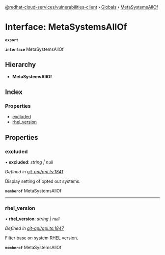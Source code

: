 [@redhat-cloud-services/vulnerabilities-client](../README.md) › [Globals](../globals.md) › [MetaSystemsAllOf](metasystemsallof.md)

# Interface: MetaSystemsAllOf

**`export`** 

**`interface`** MetaSystemsAllOf

## Hierarchy

* **MetaSystemsAllOf**

## Index

### Properties

* [excluded](metasystemsallof.md#excluded)
* [rhel_version](metasystemsallof.md#rhel_version)

## Properties

###  excluded

• **excluded**: *string | null*

*Defined in [git-api/api.ts:1841](https://github.com/RedHatInsights/javascript-clients.gi/blob/master/packages/vulnerabilities/git-api/api.ts#L1841)*

Display setting of opted out systems.

**`memberof`** MetaSystemsAllOf

___

###  rhel_version

• **rhel_version**: *string | null*

*Defined in [git-api/api.ts:1847](https://github.com/RedHatInsights/javascript-clients.gi/blob/master/packages/vulnerabilities/git-api/api.ts#L1847)*

Filter base on system RHEL version.

**`memberof`** MetaSystemsAllOf
